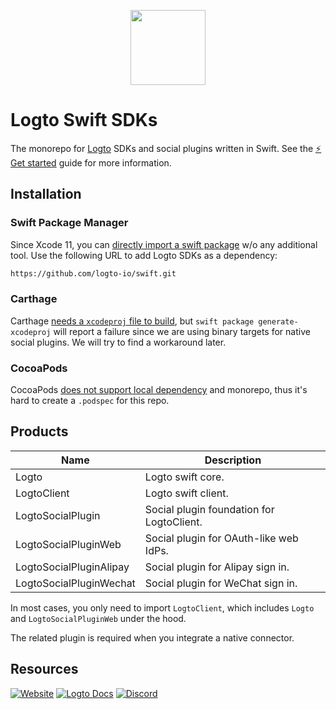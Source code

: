 <p align="center">
    <a href="https://logto.io" target="_blank" align="center" alt="Logto Logo">
        <img src="https://raw.githubusercontent.com/logto-io/logto/master/logo.png" height="120">
    </a>
</p>

# Logto Swift SDKs

The monorepo for [Logto](https://github.com/logto-io) SDKs and social plugins written in Swift. See the [⚡ Get started](https://docs.logto.io/docs/tutorials/get-started/) guide for more information.

## Installation

### Swift Package Manager

Since Xcode 11, you can [directly import a swift package](https://developer.apple.com/documentation/swift_packages/adding_package_dependencies_to_your_app) w/o any additional tool. Use the following URL to add Logto SDKs as a dependency:

```bash
https://github.com/logto-io/swift.git
```

### Carthage

Carthage [needs a `xcodeproj` file to build](https://github.com/Carthage/Carthage/issues/1226#issuecomment-290931385), but `swift package generate-xcodeproj` will report a failure since we are using binary targets for native social plugins. We will try to find a workaround later.

### CocoaPods

CocoaPods [does not support local dependency](https://github.com/CocoaPods/CocoaPods/issues/3276) and monorepo, thus it's hard to create a `.podspec` for this repo.

## Products

| Name | Description |
|---|---|
| Logto | Logto swift core. |
| LogtoClient | Logto swift client. |
| LogtoSocialPlugin | Social plugin foundation for LogtoClient. |
| LogtoSocialPluginWeb | Social plugin for OAuth-like web IdPs. |
| LogtoSocialPluginAlipay | Social plugin for Alipay sign in. |
| LogtoSocialPluginWechat | Social plugin for WeChat sign in. |

In most cases, you only need to import `LogtoClient`, which includes `Logto` and `LogtoSocialPluginWeb` under the hood.

The related plugin is required when you integrate a native connector.

## Resources

[![Website](https://img.shields.io/badge/website-logto.io-8262F8.svg)](https://logto.io/)
[![Logto Docs](https://img.shields.io/badge/docs-logto.io-green.svg)](https://docs.logto.io/)
[![Discord](https://img.shields.io/discord/965845662535147551?logo=discord&logoColor=ffffff&color=7389D8&cacheSeconds=600)](https://discord.gg/UEPaF3j5e6)
